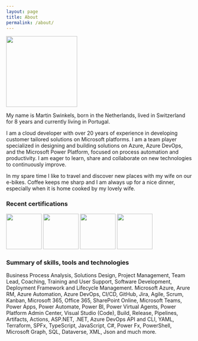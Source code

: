 ```yaml
---
layout: page
title: About
permalink: /about/
---
```


<img src="https://msc365.eu/images/msc365-profile.jpg" width="192">

My name is Martin Swinkels, born in the Netherlands, lived in Switzerland for 8 years and currently living in Portugal.

I am a cloud developer with over 20 years of experience in developing customer tailored solutions on Microsoft platforms. I am a team player specialized in designing and building solutions on Azure, Azure DevOps, and the Microsoft Power Platform, focused on process automation and productivity. I am eager to learn, share and collaborate on new technologies to continuously improve. 

In my spare time I like to travel and discover new places with my wife on our e-bikes. Coffee keeps me sharp and I am always up for a nice dinner, especially when it is home cooked by my lovely wife.

### Recent certifications

<img src="https://msc365.eu/images/microsoft-power-platform-consultant.png" width="96"> <img src="https://msc365.eu/images/microsoft-power-platform-developer.png" width="96"> <img src="https://msc365.eu/images/microsoft365-developer.png" width="96"> <img src="https://msc365.eu/images/microsoft365-teams-administrator.png" width="96"> 

### Summary of skills, tools and technologies

Business Process Analysis, Solutions Design, Project Management, Team Lead, Coaching, Training and User Support, Software Development, Deployment Framework and Lifecycle Management. Microsoft Azure, Arure RM, Azure Automation, Azure DevOps, CI/CD, GitHub, Jira, Agile, Scrum, Kanban, Microsoft 365, Office 365, SharePoint Online, Microsoft Teams, Power Apps, Power Automate, Power BI, Power Virtual Agents, Power Platform Admin Center, Visual Studio (Code), Build, Release, Pipelines, Artifacts, Actions, ASP.NET, .NET, Azure DevOps API and CLI, YAML, Terraform, SPFx, TypeScript, JavaScript, C#, Power Fx, PowerShell, Microsoft Graph, SQL, Dataverse, XML, Json and much more.
